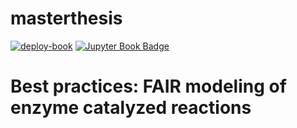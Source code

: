 # masterthesis

[![deploy-book](https://github.com/haeussma/masterthesis/workflows/deploy.yaml/badge.svg)](https://github.com/haeussma/masterthesis/actions/workflows/deploy.yaml)
[![Jupyter Book Badge](https://jupyterbook.org/badge.svg)](https://enzymeml.org/Dienhart_2022/)
# Best practices: FAIR modeling of enzyme catalyzed reactions
